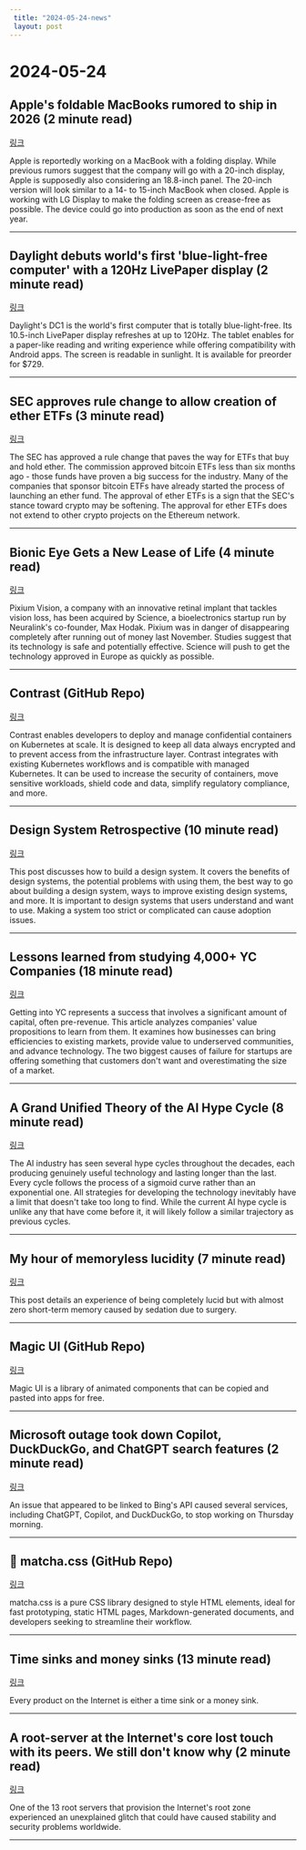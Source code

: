 ```yaml
---
 title: "2024-05-24-news"
 layout: post
---
```

<h1>2024-05-24</h1><h2>Apple's foldable MacBooks rumored to ship in 2026 (2 minute read)</h2><p><a href="https://www.theverge.com/2024/5/23/24163198/apple-foldable-macbooks-shipments-2026-kuo?utm_source=tldrnewsletter">링크</a>  </p><p>Apple is reportedly working on a MacBook with a folding display. While previous rumors suggest that the company will go with a 20-inch display, Apple is supposedly also considering an 18.8-inch panel. The 20-inch version will look similar to a 14- to 15-inch MacBook when closed. Apple is working with LG Display to make the folding screen as crease-free as possible. The device could go into production as soon as the end of next year. </p><hr /><h2>Daylight debuts world's first 'blue-light-free computer' with a 120Hz LivePaper display (2 minute read)</h2><p><a href="https://www.zdnet.com/article/daylight-debuts-worlds-first-blue-light-free-computer-with-a-120hz-livepaper-display/?utm_source=tldrnewsletter">링크</a>  </p><p>Daylight's DC1 is the world's first computer that is totally blue-light-free. Its 10.5-inch LivePaper display refreshes at up to 120Hz. The tablet enables for a paper-like reading and writing experience while offering compatibility with Android apps. The screen is readable in sunlight. It is available for preorder for $729. </p><hr /><h2>SEC approves rule change to allow creation of ether ETFs (3 minute read)</h2><p><a href="https://www.cnbc.com/2024/05/23/sec-approves-rule-change-to-allow-creation-of-ether-etfs.html?utm_source=tldrnewsletter">링크</a>  </p><p>The SEC has approved a rule change that paves the way for ETFs that buy and hold ether. The commission approved bitcoin ETFs less than six months ago - those funds have proven a big success for the industry. Many of the companies that sponsor bitcoin ETFs have already started the process of launching an ether fund. The approval of ether ETFs is a sign that the SEC's stance toward crypto may be softening. The approval for ether ETFs does not extend to other crypto projects on the Ethereum network. </p><hr /><h2>Bionic Eye Gets a New Lease of Life (4 minute read)</h2><p><a href="https://spectrum.ieee.org/pixium-bionic-eye-tech-rescued?utm_source=tldrnewsletter">링크</a>  </p><p>Pixium Vision, a company with an innovative retinal implant that tackles vision loss, has been acquired by Science, a bioelectronics startup run by Neuralink's co-founder, Max Hodak. Pixium was in danger of disappearing completely after running out of money last November. Studies suggest that its technology is safe and potentially effective. Science will push to get the technology approved in Europe as quickly as possible. </p><hr /><h2>Contrast (GitHub Repo)</h2><p><a href="https://github.com/edgelesssys/contrast?utm_source=tldrnewsletter">링크</a>  </p><p>Contrast enables developers to deploy and manage confidential containers on Kubernetes at scale. It is designed to keep all data always encrypted and to prevent access from the infrastructure layer. Contrast integrates with existing Kubernetes workflows and is compatible with managed Kubernetes. It can be used to increase the security of containers, move sensitive workloads, shield code and data, simplify regulatory compliance, and more. </p><hr /><h2>Design System Retrospective (10 minute read)</h2><p><a href="https://kyleshevlin.com/design-system-retrospective/?utm_source=tldrnewsletter">링크</a>  </p><p>This post discusses how to build a design system. It covers the benefits of design systems, the potential problems with using them, the best way to go about building a design system, ways to improve existing design systems, and more. It is important to design systems that users understand and want to use. Making a system too strict or complicated can cause adoption issues. </p><hr /><h2>Lessons learned from studying 4,000+ YC Companies (18 minute read)</h2><p><a href="https://amvizion.org/blog/lessons-learned-from-yc.html?utm_source=tldrnewsletter">링크</a>  </p><p>Getting into YC represents a success that involves a significant amount of capital, often pre-revenue. This article analyzes companies' value propositions to learn from them. It examines how businesses can bring efficiencies to existing markets, provide value to underserved communities, and advance technology. The two biggest causes of failure for startups are offering something that customers don't want and overestimating the size of a market. </p><hr /><h2>A Grand Unified Theory of the AI Hype Cycle (8 minute read)</h2><p><a href="https://blog.glyph.im/2024/05/grand-unified-ai-hype.html?utm_source=tldrnewsletter">링크</a>  </p><p>The AI industry has seen several hype cycles throughout the decades, each producing genuinely useful technology and lasting longer than the last. Every cycle follows the process of a sigmoid curve rather than an exponential one. All strategies for developing the technology inevitably have a limit that doesn't take too long to find. While the current AI hype cycle is unlike any that have come before it, it will likely follow a similar trajectory as previous cycles. </p><hr /><h2>My hour of memoryless lucidity (7 minute read)</h2><p><a href="https://www.lesswrong.com/posts/bkr9BozFuh7ytiwbK/my-hour-of-memoryless-lucidity?utm_source=tldrnewsletter">링크</a>  </p><p>This post details an experience of being completely lucid but with almost zero short-term memory caused by sedation due to surgery. </p><hr /><h2>Magic UI (GitHub Repo)</h2><p><a href="https://github.com/magicuidesign/magicui?utm_source=tldrnewsletter">링크</a>  </p><p>Magic UI is a library of animated components that can be copied and pasted into apps for free. </p><hr /><h2>Microsoft outage took down Copilot, DuckDuckGo, and ChatGPT search features (2 minute read)</h2><p><a href="https://www.theverge.com/2024/5/23/24163094/microsoft-bing-search-outage-copilot-duckduckgo-chatgpt?utm_source=tldrnewsletter">링크</a>  </p><p>An issue that appeared to be linked to Bing's API caused several services, including ChatGPT, Copilot, and DuckDuckGo, to stop working on Thursday morning. </p><hr /><h2>🍵 matcha.css (GitHub Repo)</h2><p><a href="https://github.com/lowlighter/matcha?utm_source=tldrnewsletter">링크</a>  </p><p>matcha.css is a pure CSS library designed to style HTML elements, ideal for fast prototyping, static HTML pages, Markdown-generated documents, and developers seeking to streamline their workflow. </p><hr /><h2>Time sinks and money sinks (13 minute read)</h2><p><a href="https://andrewchen.substack.com/p/time-sinks-and-money-sinks?utm_source=tldrnewsletter">링크</a>  </p><p>Every product on the Internet is either a time sink or a money sink. </p><hr /><h2>A root-server at the Internet's core lost touch with its peers. We still don't know why (2 minute read)</h2><p><a href="https://arstechnica.com/security/2024/05/dns-glitch-that-threatened-internet-stability-fixed-cause-remains-unclear/?utm_source=tldrnewsletter">링크</a>  </p><p>One of the 13 root servers that provision the Internet's root zone experienced an unexplained glitch that could have caused stability and security problems worldwide. </p><hr />